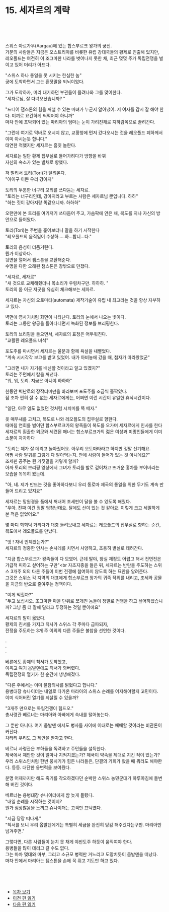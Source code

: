 # 15. 세자르의 계략 <br>
<br><br><br>

스위스 아르가우(Aargau)에 있는 합스부르크 왕가의 궁전.<br>
가문의 사람들은 지금은 오스트리아를 비롯한 유럽 강대국들의 황제로 진출해 있지만,<br>
레오폴드는 여전히 이 조그마한 나라를 벗어나지 못한 채, 최근 몇몇 주가 독립전쟁을 벌이고 있어 머리가 아프다. <br>

"스위스 하나 통일을 못 시키는 한심한 놈" <br>
궁에 도착하면서 그는 혼잣말을 되뇌이었다.

그가 도착하자, 미리 대기하던 부관들이 몰려나와 그를 맞이한다. <br>
"세자르님, 잘 다녀오셨습니까? "<br>

"드디어 잼스톤의 힘을 꺼낼 수 있는 마녀가 누군지 알아냈어. 
저 여자를 감시 잘 해야 한다. 미끼로 요긴하게 써먹어야 하니까" <br>
마차 안에 포박되어 있는 마리아의 엄마는 눈이 가려진채로 지하감옥으로 끌려간다. <br>

"그런데 여기로 막바로 오시지 않고, 교황청에 먼저 갔다오시는 것을 레오폴드 폐하께서 이미 아시는듯 합니다."<br>
태연한 척했지만 세자르는 흠칫 놀란다. <br>

세자르는 일단 황제 집부실로 들어가려다가 방향을 바꿔 <br>
자신의 숙소가 있는 별채로 향했다. <br>

저 멀리서 토리(Tori)가 달려온다. <br>
"아이구 이쁜 우리 강아지"<br>

토리의 두툼한 너구리 꼬리를 쓰다듬는 세자르. <br>
"토리는 너구리인데, 강아지라고 부르는 사람은 세자르님 뿐입니다. 하하" <br>
"하는 짓이 강아지랑 똑같으니까. 하하하" <br>

오랜만에 본 토리를 여기저기 쓰다듬어 주고, 가슴팍에 안은 채, 복도를 지나 자신의 방안으로 들어왔다.<br>

토리(Tori)는 주변을 훑어보더니 말을 하기 시작한다 <br>
"레오폴드의 움직임이 수상하.....하...합니...다."<br>

토리의 음성이 더듬거린다. <br>
뭔가 이상하다. <br>
뒷면을 열어서 잼스톤을 교환해준다.<br>
수명을 다한 오래된 잼스톤은 창밖으로 던졌다.<br>

"세자르, 세자르" <br>
"새 것으로 교체해줬더니 목소리가 우렁차구만. 하하하. " <br>
토리의 몸 이곳 저곳을 유심히 체크해보는 세자르.  <br>

세자르는 자신의 오토마타(automata) 제작기술이 유럽 내 최고라는 것을 항상 자부하고 있다.<br>

벽면에 영사기처럼 화면이 나타난다. 토리의 눈에서 나오는 빛이다.  <br>
토리는 그동안 왕궁을 돌아다니면서 녹화된 정보를 브리핑한다.<br>

토리의 브리핑을 들으면서, 세자르의 표정은 어두워진다. <br>
"교활환 레오폴드 녀석" <br>

포도주를 마시면서 세자르는 울분과 함께 욕설을 내뱉었다.<br>
"계속 시시각각 보고를 받고 있었어. 내가 아비뇽에 갔을 때, 첩자가 따라왔었군"  <br>

"그러면 내가 자기를 배신할 것이라고 알고 있겠지?"  <br>
토리는 주먼에서 칼을 꺼낸다.  <br>
"워, 워, 토리. 지금은 아니야 하하하"  <br>

한동안 벽난로의 장작더미만을 바라보며 포도주를 조금씩 홀짝였다.  <br>
잠 조차 편히 잘 수 없는 세자르에게는, 어쩌면 이런 시간이 유일한 휴식시간이다.  <br>

"일단, 아무 일도 없었던 것처럼 시치미를 뚝 떼자."  <br>

옷 매무새를 고치고, 복도로 나와 레오플도의 집무실로 향한다.  <br>
때마침 연회를 벌이던 합스부르크가의 왕족들이 복도를 오가며 세자르에게 인사를 한다  <br>
세자르의 훤출한 외모와 세련된 매너는 합스부르크가의 젊은 여성과 미망인들에게 이미 소문이 자자하다  <br>

"토리는 제가 잘 데리고 놀아줬어요. 아무리 오토마타라고 하지만 정말 신기해요. <br>
어쩜 사람 말귀를 그렇게 다 알아먹는지. 안에 사람이 들어가 있는 것 아니에요?"  <br>
조세핀 공주는 뭔 거짓말을 저렇게 할까? <br>
아까 토리의 브리핑 영상에서 그녀가 토리를 발로 걷어차고 뜨거운 홍차를 부어버리는 모습을 똑똑히 봤는데.  <br>

"아, 네. 제가 만드는 것을 좋아하다보니 우리 동로마 제국의 통일을 위한 무기도 계속 만들어 드리고 있지요"<br>

세자르는 망원경을 품에서 꺼내어 조세핀이 달을 볼 수 있도록 해줬다. <br>
"우아. 진짜 이건 정말 엄청난데요. 달에도 산이 있는 것 같아요. 이렇게 크고 세밀하게 본 적은 없었어요."<br>

몇 마디 희희덕 거리다가 대충 돌려보내고 세자르는 레오폴드의 집무실로 향하는 순간, 복도에서 레오폴드를 만났다. <br>

"엇 ! 자네 언제왔는가?" <br>
세자르의 정중한 인사는 손사레를 치면서 사양하고, 조용히 별실로 데려간다.<br>

"지금 합스부르크가 왕족들이 다 모였어. 근데 말야, 왕실 제정도 어렵고 해서 전면전은 가급적 피하고 싶어하는 구만"<br
자초지종을 들은 뒤, 세자르는 반란을 주도하는 스위스 3개주 외의 다른 주들이 이번 전쟁에 참여하지 않도록 하는 묘안을 알려준다. <br>
그것은 스위스 각 지역의 대표에게 합스부르크 왕가의 귀족 작위를 내리고, 조세와 공물을 지금의 반으로 줄여주는 정책이다.<br>

"이게 먹힐까?"<br>
"두고 보십시오. 조그마한 마을 단위로 쪼개진 놈들이 정말로 전쟁을 하고 싶어하겠습니까? 
그냥 좀 더 잘해 달라고 투정하는 것일 뿐이에요"<br>

세자르의 말이 옳았다. <br>
황제의 친서를 가지고 칙사가 스위스 각 주마다 급파되자, <br>
전쟁을 주도하는 3개 주 이외의 다른 주들은 불참을 선언한 것이다. <br>

.<br>
.<br>
.<br>

베른에도 황제의 칙서가 도착했고, <br>
이윽고 여기 옵발덴에도 칙서가 와버렸다. <br>
독립전쟁의 열기가 한 순간에 냉냉해졌다. <br>

"다른 주에서는 이미 불참의사를 밝혔다고 합니다." <br>
용병대장 슈나이더는 내일로 다가온 마라아의 스위스 순례를 어지해야할지 고민이다.<br>
이미 식어버린 열기를 되살릴 수 있을까? <br>

"3개주 만으로는 독립전쟁이 힘드오."<br>
총사령관 베르너는 마리아와 아빠에게 속내를 털어놓는다.<br>

그 뿐만 아니다. 여기 옵발덴 에서도 병사들 사이에 이대로는 패배할 것이라는 비관론이 커진다.<br>
차라리 우리도 그 제안을 받자고 한다.<br>

베르너 사령관은 부하들을 독려하고 주민들을 설득한다. <br>
제국에서 제안한 것이 얼마나 지켜지겠는가? 제국이 약속을 제대로 지킨 적이 있는가? <br> 
우리 스위스인처럼 한번 뭉치기가 힘든 나라들은, 단결의 기회가 왔을 때 뭐라도 해야한다. 등등. 대단한 웅변력을 보여줬다. <br>

분명 어제까지만 해도 죽기를 각오하겠다던 순박한 스위스 농민군대가 하루아침에 돌변해 버린 것이다.<br>

베르너는 용병대장 슈나이더에게 밤 늦게 들렸다. <br>
"내일 순례를 시작하는 것이지?<br>
뭔가 심상찮음을 느끼고 슈나이더는 고객만 끄덕였다. <br>

"지금 당장 떠나게." <br>
"칙서를 보니 우리 옵발덴에게는 특별히 세금을 완전히 탕감 해주겠다는구만. 마리아만 넘겨주면."<br>

그렇다면, 다른 사람들이 눈치 못 채게 야반도주 하듯이 움직여야 한다. <br>
용병들을 많이 데리고 갈 수도 없다. <br>
그는 마차 몇대와 마부, 그리고 소규모 병력만 거느리고 도망치듯이 옵발덴을 떠났다. <br>
마차 안에서 마리아는 잼스톤을 손에 꼭 쥐고 기도만 하고 있다.<br>


<br><br><br>

* [목차 보기](content_kr.md) <br>
* [이전 편 읽기](/01_gemston/KR/KR_13-14.md)
* [다음 편 읽기](/01_gemston/KR/KR_16.md)